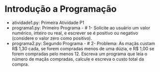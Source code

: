 # Introdução a Programação

- atividade1.py: Primeira Atividade P1
- programa1.py: Primeiro Programa - # 1- Solicite ao usuário um valor numérico, inteiro ou real, e escrever se é positivo ou negativo (considere o valor zero como positivo).
- programa2.py: Segundo Programa - # 2- Problema: As maçãs custam R$ 1,30 cada, se forem compradas menos de uma dúzia, e R$ 1,00 se forem compradas pelo menos 12. Escreva um programa que leia o número de maçãs compradas, calcule e escreva o custo total da compra.
